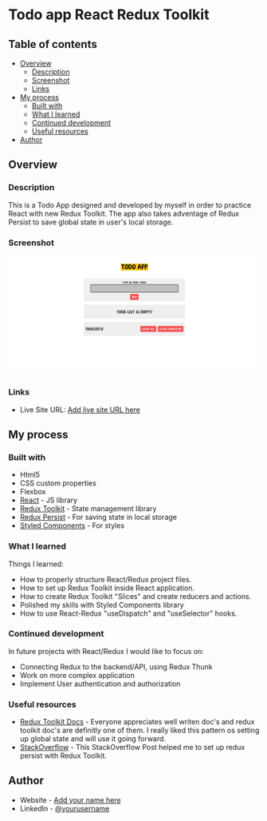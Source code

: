 # Todo app React Redux Toolkit

## Table of contents

- [Overview](#overview)
  - [Description](#description)
  - [Screenshot](#screenshot)
  - [Links](#links)
- [My process](#my-process)
  - [Built with](#built-with)
  - [What I learned](#what-i-learned)
  - [Continued development](#continued-development)
  - [Useful resources](#useful-resources)
- [Author](#author)

## Overview

### Description

This is a Todo App designed and developed by myself in order to practice React with new Redux Toolkit. The app also takes adventage of Redux Persist to save global state in user's local storage.

### Screenshot

![](./AppScreenshot.png)

### Links

- Live Site URL: [Add live site URL here](https://your-live-site-url.com)

## My process

### Built with

- Html5
- CSS custom properties
- Flexbox
- [React](https://reactjs.org/) - JS library
- [Redux Toolkit](https://redux-toolkit.js.org/) - State management library
- [Redux Persist](https://www.npmjs.com/package/redux-persist) - For saving state in local storage
- [Styled Components](https://styled-components.com/) - For styles

### What I learned

Things I learned:

- How to properly structure React/Redux project files.
- How to set up Redux Toolkit inside React application.
- How to create Redux Toolkit "Slices" and create reducers and actions.
- Polished my skills with Styled Components library
- How to use React-Redux "useDispatch" and "useSelector" hooks.

### Continued development

In future projects with React/Redux I would like to focus on:

- Connecting Redux to the backend/API, using Redux Thunk
- Work on more complex application
- Implement User authentication and authorization

### Useful resources

- [Redux Toolkit Docs](https://redux-toolkit.js.org/) - Everyone appreciates well writen doc's and redux toolkit doc's are definitly one of them. I really liked this pattern os setting up global state and will use it going forward.
- [StackOverflow](https://stackoverflow.com/questions/63761763/how-to-configure-redux-persist-with-redux-toolkit) - This StackOverflow Post helped me to set up redux persist with Redux Toolkit.

## Author

- Website - [Add your name here](https://www.your-site.com)
- LinkedIn - [@yourusername](https://www.linkedin.com/in/tomasz-posiada%C5%82a-3a05391b0/)
